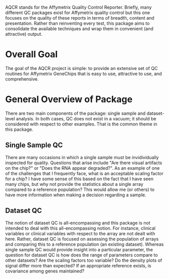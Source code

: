 AQCR stands for the Affymetrix Quality Control Reporter. Briefly, many different QC packages exist for Affymetrix quality control but this one focuses on the quality of these reports in terms of breadth, content and presentation. Rather than reinventing every test, this package aims to consolidate the available techniques and wrap them in convenient (and attractive) output.

# Overall Goal
The goal of the AQCR project is simple: to provide an extensive set of QC routines for Affymetrix GeneChips that is easy to use, attractive to use, and comprehensive. 

# General Overview of Package
There are two main components of the package: single sample and dataset-level analysis. In both cases, QC does not exist in a vacuum; it should be considered with respect to other examples. That is the common theme in this package.

## Single Sample QC
There are many occasions in which a single sample must be invidividually inspected for quality. Questions that arise include "Are there visual artifacts on the chip?" or "Does the RNA appear degraded?". As an example of one of the challenges that I frequently face, what is an acceptable scaling factor for a chip? I have some sense of this based on the fact that I have seen many chips, but why not provide the statistics about a single array compared to a reference population? This would allow me (or others) to have more information when making a decision regarding a sample.

## Dataset QC
The notion of dataset QC is all-encompassing and this package is not intended to deal with this all-encompassing notion. For instance, clinical variables or clinical variables with respect to the array are not dealt with here. Rather, dataset QC is focused on assessing the population of arrays and comparing this to a reference population (an existing dataset). Whereas single sample QC would provide insight into a particular parameter, the question for dataset QC is how does the range of parameters compare to other datasets? Are the scaling factors too variable? Do the density plots of signal differ more than expected? If an appropriate reference exists, is covariance among genes maintained? 